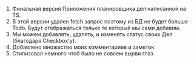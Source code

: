 1) Финальная версия Приложения планировщика дел написанной на TS.
2) В этой версии удален fetch запрос поэтому из БД не будет больше Todo.
   Будут отображаться только те который мы сами добавим.
3) Мы можем добавлять, удалять, и изменять статус своих Дел (благодаря Checkbox'у).
4) Добавлено множество моих комментариев и заметок.
5) Cтилизовал немного чтоб было не совсем вырви глаз
